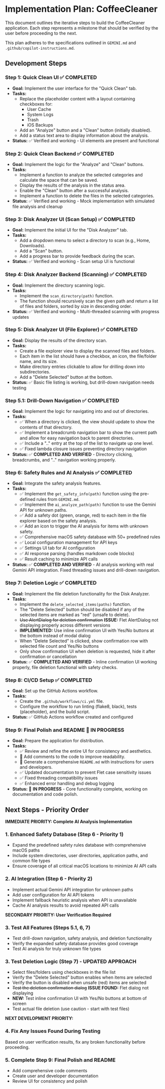 # Implementation Plan: CoffeeCleaner

This document outlines the iterative steps to build the CoffeeCleaner application. Each step represents a milestone that should be verified by the user before proceeding to the next.

This plan adheres to the specifications outlined in `GEMINI.md` and `.github/copilot-instructions.md`.

## Development Steps

### Step 1: Quick Clean UI ✅ **COMPLETED**

-   **Goal:** Implement the user interface for the "Quick Clean" tab.
-   **Tasks:**
    -   Replace the placeholder content with a layout containing checkboxes for:
        -   User Cache
        -   System Logs
        -   Trash
        -   iOS Backups
    -   Add an "Analyze" button and a "Clean" button (initially disabled).
    -   Add a status text area to display information about the analysis.
-   **Status:** ✅ Verified and working - UI elements are present and functional

### Step 2: Quick Clean Backend ✅ **COMPLETED**

-   **Goal:** Implement the logic for the "Analyze" and "Clean" buttons.
-   **Tasks:**
    -   Implement a function to analyze the selected categories and calculate the space that can be saved.
    -   Display the results of the analysis in the status area.
    -   Enable the "Clean" button after a successful analysis.
    -   Implement a function to delete the files in the selected categories.
-   **Status:** ✅ Verified and working - Mock implementation with simulated file analysis and cleanup

### Step 3: Disk Analyzer UI (Scan Setup) ✅ **COMPLETED**

-   **Goal:** Implement the initial UI for the "Disk Analyzer" tab.
-   **Tasks:**
    -   Add a dropdown menu to select a directory to scan (e.g., Home, Downloads).
    -   Add a "Scan" button.
    -   Add a progress bar to provide feedback during the scan.
-   **Status:** ✅ Verified and working - Scan setup UI is functional

### Step 4: Disk Analyzer Backend (Scanning) ✅ **COMPLETED**

-   **Goal:** Implement the directory scanning logic.
-   **Tasks:**
    -   Implement the `scan_directory(path)` function.
    -   The function should recursively scan the given path and return a list of files and folders, sorted by size in descending order.
-   **Status:** ✅ Verified and working - Multi-threaded scanning with progress updates

### Step 5: Disk Analyzer UI (File Explorer) ✅ **COMPLETED**

-   **Goal:** Display the results of the directory scan.
-   **Tasks:**
    -   Create a file explorer view to display the scanned files and folders.
    -   Each item in the list should have a checkbox, an icon, the file/folder name, and its size.
    -   Make directory entries clickable to allow for drilling down into subdirectories.
    -   Add a "Delete Selected" button at the bottom.
-   **Status:** ✅ Basic file listing is working, but drill-down navigation needs testing

### Step 5.1: Drill-Down Navigation ✅ **COMPLETED**

-   **Goal:** Implement the logic for navigating into and out of directories.
-   **Tasks:**
    -   ✅ When a directory is clicked, the view should update to show the contents of that directory.
    -   ✅ Implement a breadcrumb navigation bar to show the current path and allow for easy navigation back to parent directories.
    -   ✅ Include a ".." entry at the top of the list to navigate up one level.
    -   ✅ Fixed lambda closure issues preventing directory navigation
-   **Status:** ✅ **COMPLETED AND VERIFIED** - Directory clicking, breadcrumbs, and ".." navigation working properly.

### Step 6: Safety Rules and AI Analysis ✅ **COMPLETED** 

-   **Goal:** Integrate the safety analysis features.
-   **Tasks:**
    -   ✅ Implement the `get_safety_info(path)` function using the pre-defined rules from `GEMINI.md`.
    -   ✅ Implement the `ai_analyze_path(path)` function to use the Gemini API for unknown paths.
    -   ✅ Add a safety dot (green, orange, red) to each item in the file explorer based on the safety analysis.
    -   ✅ Add an icon to trigger the AI analysis for items with unknown safety.
    -   ✅ Comprehensive macOS safety database with 50+ predefined rules
    -   ✅ Local configuration management for API keys
    -   ✅ Settings UI tab for AI configuration
    -   ✅ AI response parsing (handles markdown code blocks)
    -   ✅ Result caching to minimize API calls
-   **Status:** ✅ **COMPLETED AND VERIFIED** - AI analysis working with real Gemini API integration. Fixed threading issues and drill-down navigation.

### Step 7: Deletion Logic ✅ **COMPLETED**

-   **Goal:** Implement the file deletion functionality for the Disk Analyzer.
-   **Tasks:**
    -   Implement the `delete_selected_items(paths)` function.
    -   The "Delete Selected" button should be disabled if any of the selected items are marked as "red" (unsafe to delete).
    -   ~~Use AlertDialog for deletion confirmation~~ **ISSUE:** Flet AlertDialog not displaying properly across different versions
    -   **IMPLEMENTED:** Use inline confirmation UI with Yes/No buttons at the bottom instead of modal dialog
    -   When "Delete Selected" is clicked, show confirmation row with selected file count and Yes/No buttons
    -   Only show confirmation UI when deletion is requested, hide it after confirmation or cancellation
-   **Status:** ✅ **COMPLETED AND VERIFIED** - Inline confirmation UI working properly, file deletion functional with safety checks.

### Step 8: CI/CD Setup ✅ **COMPLETED**

-   **Goal:** Set up the GitHub Actions workflow.
-   **Tasks:**
    -   Create the `.github/workflows/ci.yml` file.
    -   Configure the workflow to run linting (flake8, black), tests (placeholder), and the build script.
-   **Status:** ✅ GitHub Actions workflow created and configured

### Step 9: Final Polish and README 🚧 **IN PROGRESS**

-   **Goal:** Prepare the application for distribution.
-   **Tasks:**
    -   ✅ Review and refine the entire UI for consistency and aesthetics.
    -   🚧 Add comments to the code to improve readability.
    -   🚧 Generate a comprehensive `README.md` with instructions for users and developers.
    -   ✅ Updated documentation to prevent Flet case sensitivity issues
    -   ✅ Fixed threading compatibility issues
    -   ✅ Enhanced error handling and debug logging
-   **Status:** 🚧 **IN PROGRESS** - Core functionality complete, working on documentation and code polish.

## Next Steps - Priority Order

**IMMEDIATE PRIORITY: Complete AI Analysis Implementation**

### 1. Enhanced Safety Database (Step 6 - Priority 1)
- Expand the predefined safety rules database with comprehensive macOS paths
- Include system directories, user directories, application paths, and common file types
- Ensure coverage of all critical macOS locations to minimize AI API calls

### 2. AI Integration (Step 6 - Priority 2)  
- Implement actual Gemini API integration for unknown paths
- Add user configuration for AI API tokens
- Implement fallback heuristic analysis when API is unavailable
- Cache AI analysis results to avoid repeated API calls

**SECONDARY PRIORITY: User Verification Required**

### 3. Test All Features (Steps 5.1, 6, 7)
- Test drill-down navigation, safety analysis, and deletion functionality
- Verify the expanded safety database provides good coverage
- Test AI analysis for truly unknown file types

### 3. Test Deletion Logic (Step 7) - **UPDATED APPROACH**
- Select files/folders using checkboxes in the file list
- Verify the "Delete Selected" button enables when items are selected
- Verify the button is disabled when unsafe (red) items are selected
- ~~Test the deletion confirmation dialog~~ **ISSUE FOUND:** Flet dialog not displaying
- **NEW:** Test inline confirmation UI with Yes/No buttons at bottom of screen
- Test actual file deletion (use caution - start with test files)

**NEXT DEVELOPMENT PRIORITY:**

### 4. Fix Any Issues Found During Testing
Based on user verification results, fix any broken functionality before proceeding.

### 5. Complete Step 9: Final Polish and README
- Add comprehensive code comments
- Create user and developer documentation
- Review UI for consistency and polish
